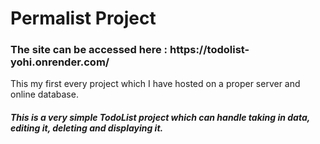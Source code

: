 # Permalist Project
<h3>The site can be accessed here : https://todolist-yohi.onrender.com/</h3>
This my first every project which I have hosted on a proper server and online database.
<br>
<h5>This is a very simple TodoList project which can handle taking in data, editing it, deleting and displaying it.</h5>

